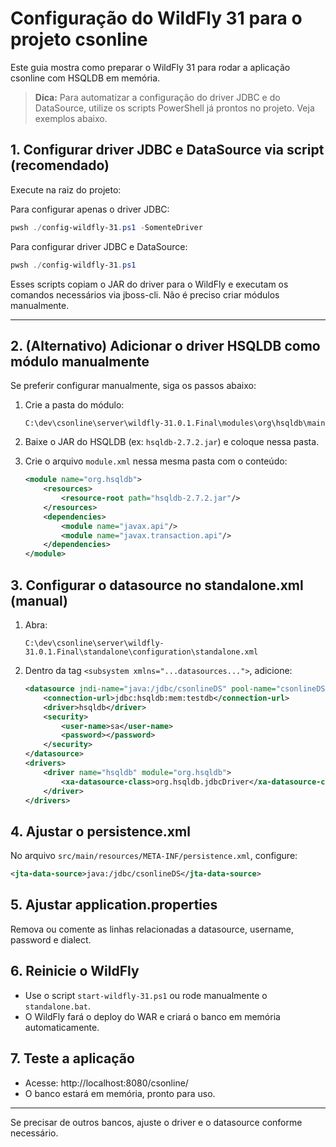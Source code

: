 
# Configuração do WildFly 31 para o projeto csonline

Este guia mostra como preparar o WildFly 31 para rodar a aplicação csonline com HSQLDB em memória.

> **Dica:** Para automatizar a configuração do driver JDBC e do DataSource, utilize os scripts PowerShell já prontos no projeto. Veja exemplos abaixo.


## 1. Configurar driver JDBC e DataSource via script (recomendado)

Execute na raiz do projeto:

Para configurar apenas o driver JDBC:

```powershell
pwsh ./config-wildfly-31.ps1 -SomenteDriver
```

Para configurar driver JDBC e DataSource:

```powershell
pwsh ./config-wildfly-31.ps1
```

Esses scripts copiam o JAR do driver para o WildFly e executam os comandos necessários via jboss-cli. Não é preciso criar módulos manualmente.

---

## 2. (Alternativo) Adicionar o driver HSQLDB como módulo manualmente

Se preferir configurar manualmente, siga os passos abaixo:

1. Crie a pasta do módulo:

   ```
   C:\dev\csonline\server\wildfly-31.0.1.Final\modules\org\hsqldb\main
   ```

2. Baixe o JAR do HSQLDB (ex: `hsqldb-2.7.2.jar`) e coloque nessa pasta.

3. Crie o arquivo `module.xml` nessa mesma pasta com o conteúdo:

   ```xml
   <module name="org.hsqldb">
       <resources>
           <resource-root path="hsqldb-2.7.2.jar"/>
       </resources>
       <dependencies>
           <module name="javax.api"/>
           <module name="javax.transaction.api"/>
       </dependencies>
   </module>
   ```

## 3. Configurar o datasource no standalone.xml (manual)

1. Abra:

   ```
   C:\dev\csonline\server\wildfly-31.0.1.Final\standalone\configuration\standalone.xml
   ```

2. Dentro da tag `<subsystem xmlns="...datasources...">`, adicione:

   ```xml
   <datasource jndi-name="java:/jdbc/csonlineDS" pool-name="csonlineDS" enabled="true">
       <connection-url>jdbc:hsqldb:mem:testdb</connection-url>
       <driver>hsqldb</driver>
       <security>
           <user-name>sa</user-name>
           <password></password>
       </security>
   </datasource>
   <drivers>
       <driver name="hsqldb" module="org.hsqldb">
           <xa-datasource-class>org.hsqldb.jdbcDriver</xa-datasource-class>
       </driver>
   </drivers>
   ```

## 4. Ajustar o persistence.xml

No arquivo `src/main/resources/META-INF/persistence.xml`, configure:

```xml
<jta-data-source>java:/jdbc/csonlineDS</jta-data-source>
```

## 5. Ajustar application.properties

Remova ou comente as linhas relacionadas a datasource, username, password e dialect.

## 6. Reinicie o WildFly

- Use o script `start-wildfly-31.ps1` ou rode manualmente o `standalone.bat`.
- O WildFly fará o deploy do WAR e criará o banco em memória automaticamente.

## 7. Teste a aplicação

- Acesse: http://localhost:8080/csonline/
- O banco estará em memória, pronto para uso.

---

Se precisar de outros bancos, ajuste o driver e o datasource conforme necessário.
